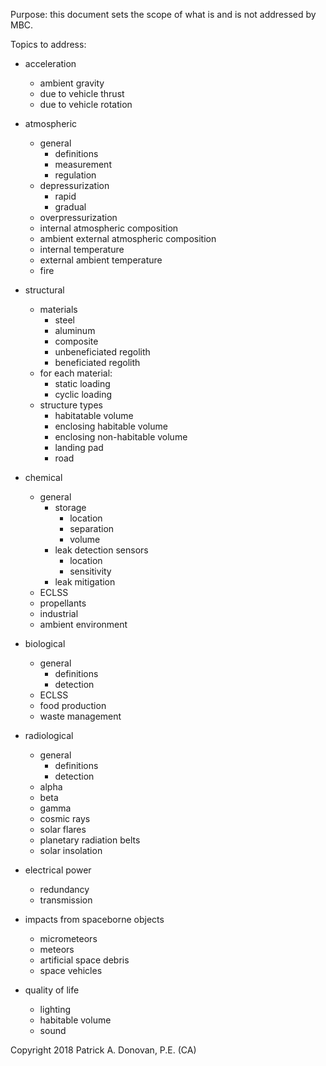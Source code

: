Purpose: this document sets the scope of what is and is not addressed by MBC.

Topics to address:
- acceleration
  - ambient gravity
  - due to vehicle thrust
  - due to vehicle rotation

- atmospheric
  - general
    - definitions
    - measurement
    - regulation
  - depressurization
    - rapid
    - gradual
  - overpressurization
  - internal atmospheric composition
  - ambient external atmospheric composition
  - internal temperature
  - external ambient temperature
  - fire
  
- structural
  - materials
    - steel
    - aluminum
    - composite
    - unbeneficiated regolith
    - beneficiated regolith
  - for each material:
    - static loading
    - cyclic loading
  - structure types
    - habitatable volume
    - enclosing habitable volume
    - enclosing non-habitable volume
    - landing pad
    - road

- chemical
  - general
    - storage
      - location
      - separation
      - volume
    - leak detection sensors
      - location
      - sensitivity
    - leak mitigation
  - ECLSS
  - propellants
  - industrial
  - ambient environment
  
- biological
  - general
    - definitions
    - detection
  - ECLSS
  - food production
  - waste management
  
- radiological
  - general
    - definitions
    - detection
  - alpha
  - beta
  - gamma
  - cosmic rays
  - solar flares
  - planetary radiation belts
  - solar insolation
  
- electrical power
  - redundancy
  - transmission

- impacts from spaceborne objects
  - micrometeors
  - meteors
  - artificial space debris
  - space vehicles
  
- quality of life
  - lighting
  - habitable volume
  - sound

Copyright 2018 Patrick A. Donovan, P.E. (CA)
